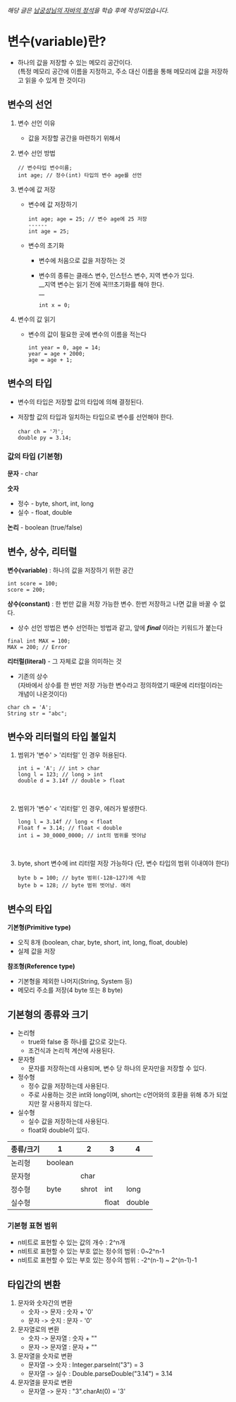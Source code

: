_해당 글은 [남궁성님의 자바의 정석](https://www.youtube.com/user/MasterNKS/playlists)을 학습 후에 작성되었습니다._

# 변수(variable)란?

-   하나의 값을 저장할 수 있는 메모리 공간이다.  
    (특정 메모리 공간에 이름을 지정하고, 주소 대신 이름을 통해 메모리에 값을 저장하고 읽을 수 있게 한 것이다)

## **변수의 선언**

1.  변수 선언 이유
    -   값을 저장할 공간을 마련하기 위해서
2.  변수 선언 방법  
    
    ```
    // 변수타입 변수이름; 
    int age; // 정수(int) 타입의 변수 age를 선언​
    ```
    
3.  변수에 값 저장
    -   변수에 값 저장하기  
        
        ```
        int age; age = 25; // 변수 age에 25 저장 
        ------ 
        int age = 25;​
        ```
        
    -   변수의 초기화
        -   변수에 처음으로 값을 저장하는 것
        -   변수의 종류는 클래스 변수, 인스턴스 변수, 지역 변수가 있다.  
            __지역 변수는 읽기 전에 꼭!!!초기화를 해야 한다.  
            __
            
            ```
            int x = 0;
            ```
            
4.  변수의 값 읽기
    -   변수의 값이 필요한 곳에 변수의 이름을 적는다  
        
        ```
        int year = 0, age = 14; 
        year = age + 2000; 
        age = age + 1;​
        ```
        

## **변수의 타입**

-   변수의 타입은 저장할 값의 타입에 의해 결정된다.
-   저장할 값의 타입과 일치하는 타입으로 변수를 선언해야 한다.  
    
    ```
    char ch = '가'; 
    double py = 3.14;​
    ```
    

### **값의 타입 (기본형)**

**문자** - char

**숫자**

-   정수 - byte, short, int, long
-   실수 - float, double

**논리** - boolean (true/false)

## **변수, 상수, 리터럴**

**변수(variable)** : 하나의 값을 저장하기 위한 공간

```
int score = 100; 
score = 200;     
```

**상수(constant)** : 한 번만 값을 저장 가능한 변수. 한번 저장하고 나면 값을 바꿀 수 없다.

-   상수 선언 방법은 변수 선언하는 방법과 같고, 앞에 **_final_** 이라는 키워드가 붙는다

```
final int MAX = 100;
MAX = 200; // Error
```

**리터럴(literal)** - 그 자체로 값을 의미하는 것

-   기존의 상수  
    (자바에서 상수를 한 번만 저장 가능한 변수라고 정의하였기 때문에 리터럴이라는 개념이 나온것이다)

```
char ch = 'A';
String str = "abc";
```

## 변수와 리터럴의 타입 불일치

1.  범위가 '변수' > '리터럴' 인 경우 허용된다.  
    
    ```
    int i = 'A'; // int > char
    long l = 123; // long > int
    double d = 3.14f // double > float​
    ```
    
     
2.  범위가 '변수' < '리터럴' 인 경우, 에러가 발생한다.  
    
    ```
    long l = 3.14f // long < float
    Float f = 3.14; // float < double
    int i = 30_0000_0000; // int의 범위를 벗어남
    ```
    
     
3.  byte, short 변수에 int 리터럴 저장 가능하다 (단, 변수 타입의 범위 이내여야 한다)  
    
    ```
    byte b = 100; // byte 범위(-128~127)에 속함
    byte b = 128; // byte 범위 벗어남. 에러
    ```
    

## 변수의 타입

**기본형(Primitive type)**

-   오직 8개 (boolean, char, byte, short, int, long, float, double)
-   실제 값을 저장

**참조형(Reference type)**

-   기본형을 제외한 나머지(String, System 등)
-   메모리 주소를 저장(4 byte 또는 8 byte)

## 기본형의 종류와 크기

-   논리형
    -   true와 false 중 하나를 값으로 갖는다.
    -   조건식과 논리적 계산에 사용된다.
-   문자형
    -   문자를 저장하는데 사용되며, 변수 당 하나의 문자만을 저장할 수 있다.
-   정수형
    -   정수 값을 저장하는데 사용된다.
    -   주로 사용하는 것은 int와 long이며, short는 c언어와의 호환을 위해 추가 되었지만 잘 사용하지 않는다.
-   실수형
    -   실수 값을 저장하는데 사용된다.
    -   float와 double이 있다.

| 종류/크기 | 1 | 2 | 3 | 4 |
| --- | --- | --- | --- | --- |
| 논리형 | boolean |   |   |   |
| 문자형 |   | char |   |   |
| 정수형 | byte | shrot | int | long |
| 실수형 |   |   | float | double |

### 기본형 표현 범위

-   n비트로 표현할 수 있는 값의 개수 : 2^n개
-   n비트로 표현할 수 있는 부호 없는 정수의 범위 : 0~2^n-1
-   n비트로 표현할 수 있는 부호 있는 정수의 범위 : -2^(n-1) ~ 2^(n-1)-1

## 타입간의 변환

1.  문자와 숫자간의 변환
    -   숫자 -> 문자 : 숫자 + '0'
    -   문자 -> 숫지 : 문자 - '0'
2.  문자열로의 변환
    -   숫자 -> 문자열 : 숫자 + ""
    -   문자 -> 문자열 : 문자 + ""
3.  문자열을 숫자로 변환
    -   문자열 -> 숫자 : Integer.parseInt("3") = 3
    -   문자열 -> 실수 : Double.parseDouble("3.14") = 3.14
4.  문자열을 문자로 변환
    -   문자열 -> 문자 : "3".charAt(0) = '3'
